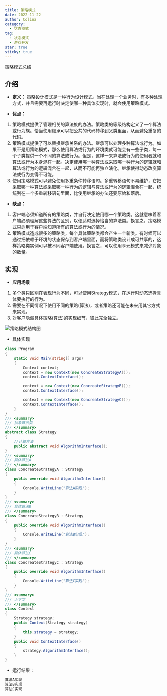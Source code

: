 ```yaml
---
title: 策略模式
date: 2022-11-22
author: Colina
category:
  - 状态模式
tag: 
  - 状态模式
  - 游戏开发
star: true
sticky: true
---
```


策略模式总结

<!-- more -->

## 介绍

- **定义：** 策略设计模式是一种行为设计模式。当在处理一个业务时，有多种处理方式，并且需要再运行时决定使哪一种具体实现时，就会使用策略模式。

- **优点：**

1. 策略模式提供了管理相关的算法族的办法。策略类的等级结构定义了一个算法或行为族。恰当使用继承可以把公共的代码转移到父类里面，从而避免重复的代码。
2. 策略模式提供了可以替换继承关系的办法。继承可以处理多种算法或行为。如果不是用策略模式，那么使用算法或行为的环境类就可能会有一些子类，每一个子类提供一个不同的算法或行为。但是，这样一来算法或行为的使用者就和算法或行为本身混在一起。决定使用哪一种算法或采取哪一种行为的逻辑就和算法或行为的逻辑混合在一起，从而不可能再独立演化。继承使得动态改变算法或行为变得不可能。
3. 使用策略模式可以避免使用多重条件转移语句。多重转移语句不易维护，它把采取哪一种算法或采取哪一种行为的逻辑与算法或行为的逻辑混合在一起，统统列在一个多重转移语句里面，比使用继承的办法还要原始和落后。

- **缺点：**

1. 客户端必须知道所有的策略类，并自行决定使用哪一个策略类。这就意味着客户端必须理解这些算法的区别，以便适时选择恰当的算法类。换言之，策略模式只适用于客户端知道所有的算法或行为的情况。
2. 策略模式造成很多的策略类，每个具体策略类都会产生一个新类。有时候可以通过把依赖于环境的状态保存到客户端里面，而将策略类设计成可共享的，这样策略类实例可以被不同客户端使用。换言之，可以使用享元模式来减少对象的数量。

## 实现

- **应用场景**

1. 多个类只区别在表现行为不同，可以使用Strategy模式，在运行时动态选择具体要执行的行为。
2. 需要在不同情况下使用不同的策略(算法)，或者策略还可能在未来用其它方式来实现。
3. 对客户隐藏具体策略(算法)的实现细节，彼此完全独立。

![策略模式结构图](https://colinaa.blob.core.windows.net/img/Str1.png "策略模式结构图")

- 具体实现

```cs
class Program
{
    static void Main(string[] args)
    {
        Context context;
        context = new Context(new ConcreateStrategyA());
        context.ContextInterface();

        context = new Context(new ConcreateStrategyB());
        context.ContextInterface();

        context = new Context(new ConcreateStrategyC());
        context.ContextInterface();
    }
}
/// <summary>
/// 抽象算法类
/// </summary>
abstract class Strategy
{
    //计算方法
    public abstract void AlgorithmInterface();
}
/// <summary>
/// 具体算法A
/// </summary>
class ConcreateStrategyA : Strategy
{
    public override void AlgorithmInterface()
    {
        Console.WriteLine("算法A实现");
    }
}
/// <summary>
/// 具体算法B
/// </summary>
class ConcreateStrategyB : Strategy
{
    public override void AlgorithmInterface()
    {
        Console.WriteLine("算法B实现");
    }
}
/// <summary>
/// 具体算法C
/// </summary>
class ConcreateStrategyC : Strategy
{
    public override void AlgorithmInterface()
    {
        Console.WriteLine("算法C实现");
    }
}
/// <summary>
/// 上下文
/// </summary>
class Context
{
    Strategy strategy;
    public Context(Strategy strategy)
    {
        this.strategy = strategy;
    }
    public void ContextInterface()
    {
        strategy.AlgorithmInterface();
    }
}
```

- 运行结果：

```cs
算法A实现
算法B实现
算法C实现
```
